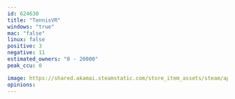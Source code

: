 ```yaml
---
id: 624630
title: "TennisVR"
windows: "true"
mac: "false"
linux: false
positive: 3
negative: 11
estimated_owners: "0 - 20000"
peak_ccu: 0

image: https://shared.akamai.steamstatic.com/store_item_assets/steam/apps/624630/header.jpg?t=1492980670
opinions:
---
```

